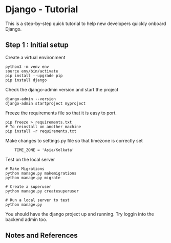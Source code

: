 Django - Tutorial
==================

This is a step-by-step quick tutorial to help new developers quickly onboard Django. 

Step 1 : Initial setup
--------------------------------------------

Create a virtual environment 
```
python3 -m venv env
source env/bin/activate
pip install --upgrade pip
pip install django
```

Check the django-admin version and start the project 
```
django-admin --version
django-admin startproject myproject
```

Freeze the requirements file so that it is easy to port. 
```
pip freeze > requirements.txt 
# To reinstall on another machine 
pip install -r requirements.txt 
```

Make changes to settings.py file so that timezone is correctly set 
```
    TIME_ZONE = 'Asia/Kolkata'
```

Test on the local server 
```
# Make Migrations 
python manage.py makemigrations 
python manage.py migrate 

# Create a superuser 
python manage.py createsuperuser 

# Run a local server to test 
python manage.py 
```

You should have the django project up and running. Try loggin into the backend admin too. 

Notes and References
--------------------------------------------


